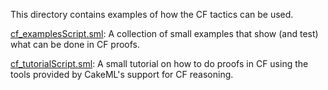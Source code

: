 This directory contains examples of how the CF tactics can be used.

[cf_examplesScript.sml](cf_examplesScript.sml):
A collection of small examples that show (and test) what can be done
in CF proofs.

[cf_tutorialScript.sml](cf_tutorialScript.sml):
A small tutorial on how to do proofs in CF using the tools provided
by CakeML's support for CF reasoning.
